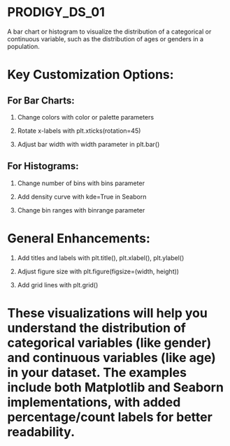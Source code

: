 # PRODIGY_DS_01
A bar chart or histogram to visualize the distribution of a categorical or continuous variable, such as the distribution of ages or genders in a population.

# Key Customization Options:

## For Bar Charts:

1. Change colors with color or palette parameters

2. Rotate x-labels with plt.xticks(rotation=45)

3. Adjust bar width with width parameter in plt.bar()

## For Histograms:

1. Change number of bins with bins parameter

2. Add density curve with kde=True in Seaborn

3. Change bin ranges with binrange parameter

# General Enhancements:

1. Add titles and labels with plt.title(), plt.xlabel(), plt.ylabel()

2. Adjust figure size with plt.figure(figsize=(width, height))

3. Add grid lines with plt.grid()

# These visualizations will help you understand the distribution of categorical variables (like gender) and continuous variables (like age) in your dataset. The examples include both Matplotlib and Seaborn implementations, with added percentage/count labels for better readability.
